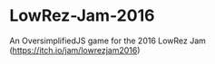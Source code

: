 # LowRez-Jam-2016
An OversimplifiedJS game for the 2016 LowRez Jam (https://itch.io/jam/lowrezjam2016)
